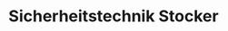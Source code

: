 ---
title: "Sicherheitstechnik Stocker"
url: /leisach/sicherheitstechnik-stocker/
shop: Elektronik
---